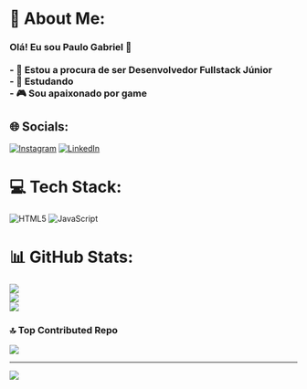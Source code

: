 # 💫 About Me:
### Olá! Eu sou Paulo Gabriel 👋<br><br>- 🔭 Estou a procura de ser Desenvolvedor Fullstack Júnior        <br>- 🌱 Estudando <br>- 🎮 Sou apaixonado por game


## 🌐 Socials:
[![Instagram](https://img.shields.io/badge/Instagram-%23E4405F.svg?logo=Instagram&logoColor=white)](https://instagram.com/https://www.instagram.com/gabrielmarqus_/) [![LinkedIn](https://img.shields.io/badge/LinkedIn-%230077B5.svg?logo=linkedin&logoColor=white)](https://linkedin.com/in/https://www.linkedin.com/in/paulogabriel51057731a8/) 

# 💻 Tech Stack:
![HTML5](https://img.shields.io/badge/html5-%23E34F26.svg?style=flat&logo=html5&logoColor=white) ![JavaScript](https://img.shields.io/badge/javascript-%23323330.svg?style=flat&logo=javascript&logoColor=%23F7DF1E)
# 📊 GitHub Stats:
![](https://github-readme-stats.vercel.app/api?username=GabrielMarqus&theme=blue-green&hide_border=false&include_all_commits=false&count_private=false)<br/>
![](https://github-readme-streak-stats.herokuapp.com/?user=GabrielMarqus&theme=blue-green&hide_border=false)<br/>
![](https://github-readme-stats.vercel.app/api/top-langs/?username=GabrielMarqus&theme=blue-green&hide_border=false&include_all_commits=false&count_private=false&layout=compact)

### 🔝 Top Contributed Repo
![](https://github-contributor-stats.vercel.app/api?username=GabrielMarqus&limit=5&theme=algolia&combine_all_yearly_contributions=true)

---
[![](https://visitcount.itsvg.in/api?id=GabrielMarqus&icon=0&color=0)](https://visitcount.itsvg.in)

<!-- Proudly created with GPRM ( https://gprm.itsvg.in ) -->
